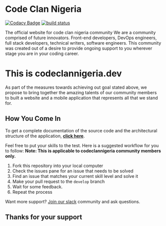# Code Clan Nigeria

[![Codacy Badge](https://api.codacy.com/project/badge/Grade/34b7b5288f2f451eb7224cdac4197041)](https://app.codacy.com/gh/codeclannigeria/codeclannigeria-backend?utm_source=github.com&utm_medium=referral&utm_content=codeclannigeria/codeclannigeria-backend&utm_campaign=Badge_Grade_Dashboard) [![build status](https://github.com/coryrylan/angular-github-actions/workflows/Build/badge.svg)](https://github.com/codeclannigeria/codeclannigeria-backend/actions)

The official website for code clan nigeria community
We are a community comprised of future innovators.
Front-end developers, DevOps engineers, full stack developers, technical
writers, software engineers.
This community was created out of a desire to provide ongoing support
to you wherever stage you are in your coding career.

# This is codeclannigeria.dev

As part of the measures towards achieving out goal stated above, we propose to bring together the amazing talents of our community members to built a website and a mobile application that represents all that we
stand for.

## How You Come In

To get a complete documentation of the source code and the architectural structure of the application, **[click here](https://codeclannigeria.github.io/codeclannigeria-backend/docs)**.

Feel free to put your skills to the test. Here is a suggested workflow for you to follow:
**Note: This is applicable to codeclannigeria community members only.**

1. Fork this repository into your local computer
2. Check the issues pane for an issue that needs to be solved
3. Find an issue that matches your current skill level and solve it
4. Make your pull request to the `develop` branch
5. Wait for some feedback.
6. Repeat the process

Want more support? [Join our slack](https://codeclannigeria.slack.com)
community and ask questions.

## Thanks for your support
